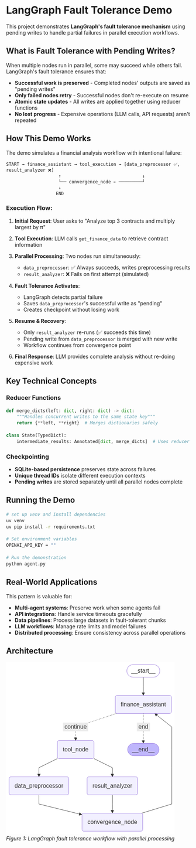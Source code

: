 # LangGraph Fault Tolerance Demo

This project demonstrates **LangGraph's fault tolerance mechanism** using pending writes to handle partial failures in parallel execution workflows.

## What is Fault Tolerance with Pending Writes?

When multiple nodes run in parallel, some may succeed while others fail. LangGraph's fault tolerance ensures that:

- **Successful work is preserved** - Completed nodes' outputs are saved as "pending writes"
- **Only failed nodes retry** - Successful nodes don't re-execute on resume
- **Atomic state updates** - All writes are applied together using reducer functions
- **No lost progress** - Expensive operations (LLM calls, API requests) aren't repeated

## How This Demo Works

The demo simulates a financial analysis workflow with intentional failure:

```
START → finance_assistant → tool_execution → [data_preprocessor ✅, result_analyzer ❌] 
                    ↑                               ↓
                    └── convergence_node ← ─────────┘
                    ↓
                   END
```

### Execution Flow:

1. **Initial Request**: User asks to "Analyze top 3 contracts and multiply largest by π"

2. **Tool Execution**: LLM calls `get_finance_data` to retrieve contract information

3. **Parallel Processing**: Two nodes run simultaneously:
   - `data_preprocessor`: ✅ Always succeeds, writes preprocessing results
   - `result_analyzer`: ❌ Fails on first attempt (simulated)

4. **Fault Tolerance Activates**: 
   - LangGraph detects partial failure
   - Saves `data_preprocessor`'s successful write as "pending"
   - Creates checkpoint without losing work

5. **Resume & Recovery**:
   - Only `result_analyzer` re-runs (✅ succeeds this time)
   - Pending write from `data_preprocessor` is merged with new write
   - Workflow continues from convergence point

6. **Final Response**: LLM provides complete analysis without re-doing expensive work

## Key Technical Concepts

### Reducer Functions
```python
def merge_dicts(left: dict, right: dict) -> dict:
    """Handles concurrent writes to the same state key"""
    return {**left, **right}  # Merges dictionaries safely

class State(TypedDict):
    intermediate_results: Annotated[dict, merge_dicts]  # Uses reducer
```

### Checkpointing
- **SQLite-based persistence** preserves state across failures
- **Unique thread IDs** isolate different execution contexts
- **Pending writes** are stored separately until all parallel nodes complete

## Running the Demo

```bash
# set up venv and install dependencies
uv venv
uv pip install -r requirements.txt

# Set environment variables
OPENAI_API_KEY = ""

# Run the demonstration
python agent.py
```

## Real-World Applications

This pattern is valuable for:

- **Multi-agent systems**: Preserve work when some agents fail
- **API integrations**: Handle service timeouts gracefully  
- **Data pipelines**: Process large datasets in fault-tolerant chunks
- **LLM workflows**: Manage rate limits and model failures
- **Distributed processing**: Ensure consistency across parallel operations

## Architecture

![Agent Architecture](agent_architecture.png)
*Figure 1: LangGraph fault tolerance workflow with parallel processing*